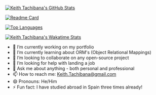 [![Keith Tachibana's GitHub Stats](https://github-readme-stats.vercel.app/api?username=Keith-Tachibana?count_private=true&show_icons=true&theme=dark)](https://github.com/Keith-Tachibana/github-readme-stats)

[![Readme Card](https://github-readme-stats.vercel.app/api/pin/?username=Keith-Tachibana&repo=github-readme-stats&show_owner=true)](https://github.com/Keith-Tachibana/github-readme-stats)

[![Top Languages](https://github-readme-stats.vercel.app/api/top-langs/?username=Keith-Tachibana&langs_count=8&layout=compact)](https://github.com/Keith-Tachibana/github-readme-stats)

[![Keith Tachibana's Wakatime Stats](https://github-readme-stats.vercel.app/api/wakatime?username=Keith-Tachibana)](https://github.com/Keith-Tachibana/github-readme-stats)



- 🔭 I’m currently working on my portfolio
- 🌱 I’m currently learning about ORM's (Object Relational Mappings)
- 👯 I’m looking to collaborate on any open-source project
- 🤔 I’m looking for help with landing a job
- 💬 Ask me about anything - both personal and professional
- 📫 How to reach me: Keith.Tachibana@gmail.com
- 😄 Pronouns: He/Him
- ⚡ Fun fact: I have studied abroad in Spain three times already!
